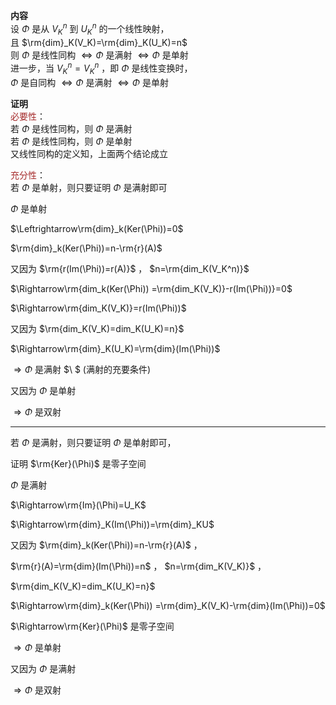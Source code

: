 **内容**  
设 $\Phi$ 是从 $V_K^n$ 到 $U_K^n$ 的一个线性映射，  
且 $\rm{dim}_K(V_K)=\rm{dim}_K(U_K)=n$  
则 $\Phi$ 是线性同构 $\Leftrightarrow\Phi$ 是满射 $\Leftrightarrow\Phi$ 是单射  
进一步，当 $V_K^n=V_K^n$ ，即 $\Phi$ 是线性变换时，  
$\Phi$ 是自同构 $\Leftrightarrow\Phi$ 是满射 $\Leftrightarrow\Phi$ 是单射  
  
**证明**  
<font color=brown>必要性</font>：  
若 $\Phi$ 是线性同构，则 $\Phi$ 是满射  
若 $\Phi$ 是线性同构，则 $\Phi$ 是单射  
又线性同构的定义知，上面两个结论成立  
  
<font color=brown>充分性</font>：  
若 $\Phi$ 是单射，则只要证明 $\Phi$ 是满射即可  
  
$\Phi$ 是单射  
  
$\Leftrightarrow\rm{dim}_k(Ker(\Phi))=0$  
  
$\rm{dim}_k(Ker(\Phi))=n-\rm{r}(A)$  
  
又因为  $\rm{r(Im(\Phi))=r(A)}$ ， $n=\rm{dim_K(V_K^n)}$  
  
$\Rightarrow\rm{dim_k(Ker(\Phi))  
=\rm{dim_K(V_K)}-r(Im(\Phi))}=0$  
  
$\Rightarrow\rm{dim_K(V_K)}=r(Im(\Phi))$  
  
又因为  $\rm{dim_K(V_K)=dim_K(U_K)=n}$  
  
$\Rightarrow\rm{dim}_K(U_K)=\rm{dim}(Im(\Phi))$  
  
$\Rightarrow\Phi$ 是满射 $\ $ (满射的充要条件)  
  
又因为 $\Phi$ 是单射  
  
$\Rightarrow\Phi$ 是双射  
  
---  
  
若 $\Phi$ 是满射，则只要证明 $\Phi$ 是单射即可，  
  
证明 $\rm{Ker}(\Phi)$ 是零子空间  
  
$\Phi$ 是满射  
  
$\Rightarrow\rm{Im}(\Phi)=U_K$  
  
$\Rightarrow\rm{dim}_K(Im(\Phi))=\rm{dim}_KU$  
  
又因为  $\rm{dim}_k(Ker(\Phi))=n-\rm{r}(A)$ ，  
  
$\rm{r}(A)=\rm{dim}(Im(\Phi))=n$ ， $n=\rm{dim_K(V_K)}$ ，  
  
$\rm{dim_K(V_K)=dim_K(U_K)=n}$  
  
$\Rightarrow\rm{dim}_k(Ker(\Phi))  
=\rm{dim}_K(V_K)-\rm{dim}(Im(\Phi))=0$  
  
$\Rightarrow\rm{Ker}(\Phi)$ 是零子空间  
  
$\Rightarrow\Phi$ 是单射  
  
又因为 $\Phi$ 是满射  
  
$\Rightarrow\Phi$ 是双射  
